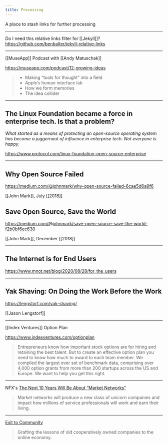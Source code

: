 ```yaml
---
title: Processing
---
```


A place to stash links for further processing

---

Do I need this relative links filter for [[Jekyll]]? https://github.com/benbalter/jekyll-relative-links

---

[[MuseApp]] Podcast with [[Andy Matuschak]]

https://museapp.com/podcast/12-growing-ideas

>* Making “tools for thought” into a field
>* Apple‘s human interface lab
>* How we form memories
>* The idea collider

---

## The Linux Foundation became a force in enterprise tech. Is that a problem?

_What started as a means of protecting an open-source operating system has become a juggernaut of influence in enterprise tech. Not everyone is happy._

https://www.protocol.com/linux-foundation-open-source-enterprise

---

## Why Open Source Failed

https://medium.com/@johnmark/why-open-source-failed-6cae5d6a9f6

[[John Mark]], July [[2018]]

## Save Open Source, Save the World

https://medium.com/@johnmark/save-open-source-save-the-world-f2b0bf6ec630

[[John Mark]], December [[2018]]

---

## The Internet is for End Users

https://www.mnot.net/blog/2020/08/28/for_the_users

---

## Yak Shaving: On Doing the Work Before the Work

https://lengstorf.com/yak-shaving/

[[Jason Lengstorf]]

---

[[Index Ventures]] Option Plan

https://www.indexventures.com/optionplan

> Entrepreneurs know how important stock options are for hiring and retaining the best talent. But to create an effective option plan you need to know how much to award to each team member. We compiled the largest ever set of benchmark data, comprising over 4,000 option grants from more than 200 startups across the US and Europe. We want to help you get this right.

---

NFX's [The Next 10 Years Will Be About “Market Networks”](https://www.nfx.com/post/10-years-about-market-networks/)

> Market networks will produce a new class of unicorn companies and impact how millions of service professionals will work and earn their living.

---

[Exit to Community](https://www.noemamag.com/exit-to-community)
> Grafting the lessons of old cooperatively owned companies to the online economy.